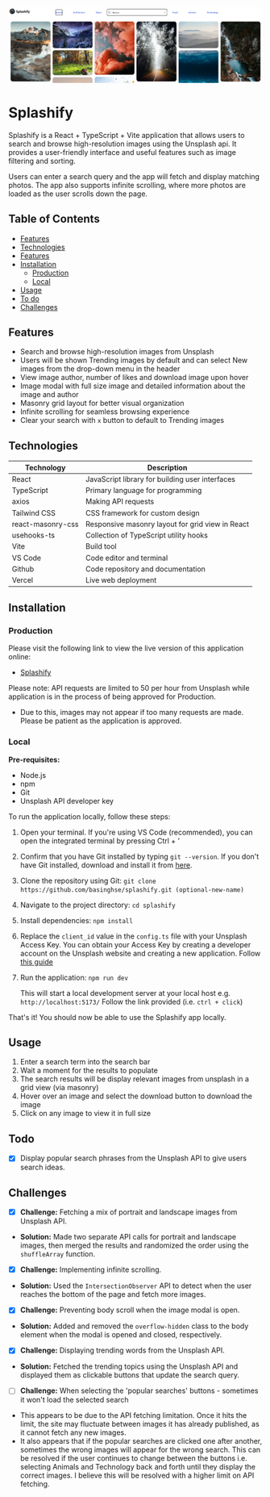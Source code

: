 ![Splashify Demo](./images/splashify-preview.png)

# Splashify
Splashify is a React + TypeScript + Vite application that allows users to search and browse high-resolution images using the Unsplash api. It provides a user-friendly interface and useful features such as image filtering and sorting.

Users can enter a search query and the app will fetch and display matching photos. The app also supports infinite scrolling, where more photos are loaded as the user scrolls down the page.


## Table of Contents
- [Features](#features)
- [Technologies](#technologies)
- [Features](#features)
- [Installation](#installation)
	- [Production](#production)
	- [Local](#local)
- [Usage](#usage)
- [To do](#todo)
- [Challenges](#challenges)

## Features
- Search and browse high-resolution images from Unsplash
- Users will be shown Trending images by default and can select New images from the drop-down menu in the header
- View image author, number of likes and download image upon hover
- Image modal with full size image and detailed information about the image and author
- Masonry grid layout for better visual organization
- Infinite scrolling for seamless browsing experience
- Clear your search with `x` button to default to Trending images

## Technologies

| Technology        | Description                                                      |
| ----------------- | ---------------------------------------------------------------  |
| React             | JavaScript library for building user interfaces                  |
| TypeScript        | Primary language for programming                                 |
| axios             | Making API requests                							   |
| Tailwind CSS      | CSS framework for custom design                                  |
| react-masonry-css | Responsive masonry layout for grid view in React                 |
| usehooks-ts       | Collection of TypeScript utility hooks                           |
| Vite              | Build tool                                                       |
| VS Code           | Code editor and terminal                                         |
| Github            | Code repository and documentation                                |
| Vercel            | Live web deployment                                              |


## Installation
### Production
Please visit the following link to view the live version of this application online:
- [Splashify](https://splashify.vercel.app/)

Please note: API requests are limited to 50 per hour from Unsplash while application is in the process of being approved for Production.
- Due to this, images may not appear if too many requests are made. Please be patient as the application is approved.

### Local

**Pre-requisites:**
- Node.js
- npm
- Git
- Unsplash API developer key

To run the application locally, follow these steps:

1.  Open your terminal. If you're using VS Code (recommended), you can open the integrated terminal by pressing Ctrl + '
    
2.  Confirm that you have Git installed by typing `git --version`. If you don't have Git installed, download and install it from [here](https://git-scm.com/downloads).
    
3.  Clone the repository using Git: `git clone https://github.com/basinghse/splashify.git (optional-new-name)`
    
4.  Navigate to the project directory: `cd splashify`
    
5.  Install dependencies: `npm install`
    
6.  Replace the `client_id` value in the `config.ts` file with your Unsplash Access Key. You can obtain your Access Key by creating a developer account on the Unsplash website and creating a new application. Follow [this guide](https://unsplash.com/documentation#creating-a-developer-account)
    
7.  Run the application: `npm run dev`
    
    This will start a local development server at your local host e.g. `http://localhost:5173/` Follow the link provided (i.e. `ctrl + click`)

That's it! You should now be able to use the Splashify app locally.



## Usage
1. Enter a search term into the search bar
2. Wait a moment for the results to populate
3. The search results will be display relevant images from unsplash in a grid view (via masonry)
4. Hover over an image and select the download button to download the image
5. Click on any image to view it in full size

## Todo
- [x] Display popular search phrases from the Unsplash API to give users search ideas.

## Challenges

- [x] **Challenge:** Fetching a mix of portrait and landscape images from Unsplash API.
- **Solution:** Made two separate API calls for portrait and landscape images, then merged the results and randomized the order using the `shuffleArray` function.

- [x] **Challenge:** Implementing infinite scrolling.
- **Solution:** Used the `IntersectionObserver` API to detect when the user reaches the bottom of the page and fetch more images.

- [x] **Challenge:** Preventing body scroll when the image modal is open.
- **Solution:** Added and removed the `overflow-hidden` class to the body element when the modal is opened and closed, respectively.

- [x] **Challenge:** Displaying trending words from the Unsplash API.
- **Solution:** Fetched the trending topics using the Unsplash API and displayed them as clickable buttons that update the search query.

- [ ] **Challenge:** When selecting the 'popular searches' buttons - sometimes it won't load the selected search
- This appears to be due to the API fetching limitation. Once it hits the limit, the site may fluctuate between images it has already published, as it cannot fetch any new images.
- It also appears that if the popular searches are clicked one after another, sometimes the wrong images will appear for the wrong search. This can be resolved if the user continues to change between the buttons i.e. selecting Animals and Technology back and forth until they display the correct images. I believe this will be resolved with a higher limit on API fetching.